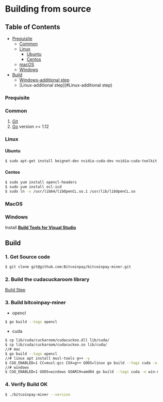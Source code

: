 # Building from source

## Table of Contents

* [Prequisite](#prequisite)
    * [Common](#common)
    * [Linux](#linux)
        * [Ubuntu](#ubuntu)
        * [Centos](#centos)
    * [macOS](#macos)
    * [Windows](#windows)
* [Build](#build)
    * [Windows-additional step](#windows-additional-step)
    * [Linux-additional step](#Linux-additional step)
    
### Prequisite

### Common

1. [Git](https://git-scm.com/downloads) 
2. [Go](https://golang.org/dl/) version >= 1.12

### Linux


#### Ubuntu

```bash
$ sudo apt-get install beignet-dev nvidia-cuda-dev nvidia-cuda-toolkit
```
        
#### Centos 

```bash
$ sudo yum install opencl-headers
$ sudo yum install ocl-icd
$ sudo ln -s /usr/lib64/libOpenCL.so.1 /usr/lib/libOpenCL.so
```  
### MacOS

### Windows

Install [**Build Tools for Visual Studio**](https://visualstudio.microsoft.com/thank-you-downloading-visual-studio/?sku=BuildTools&rel=16)
    
## Build 

### 1. Get Source code

```bash
$ git clone git@github.com:Bitcoinpay/bitcoinpay-miner.git
```

### 2. Build the cudacuckaroom library 

[Build Step](lib/cuda/cuckaroom/README.md)

### 3. Build bitcoinpay-miner  

- opencl
```bash
$ go build --tags opencl
```

- cuda
```bash
$ cp lib/cuda/cuckaroom/cudacuckoo.dll lib/cuda/
$ cp lib/cuda/cuckaroom/cudacuckoo.so lib/cuda/
//# mac
$ go build --tags opencl
//# linux apt install musl-tools g++ -y
$ CGO_ENABLED=1 CC=musl-gcc CXX=g++ GOOS=linux go build --tags cuda -o linux-miner main.go
//# windows 
$ CGO_ENABLED=1 GOOS=windows GOARCH=amd64 go build --tags cuda -o win-miner.exe main.go
```

### 4. Verify Build OK

```bash
$ ./bitcoinpay-miner --version
```
